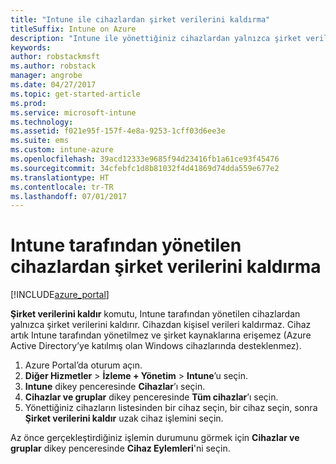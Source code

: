 ```yaml
---
title: "Intune ile cihazlardan şirket verilerini kaldırma"
titleSuffix: Intune on Azure
description: "Intune ile yönettiğiniz cihazlardan yalnızca şirket verilerini kaldırma hakkında bilgi edinin.\""
keywords: 
author: robstackmsft
ms.author: robstack
manager: angrobe
ms.date: 04/27/2017
ms.topic: get-started-article
ms.prod: 
ms.service: microsoft-intune
ms.technology: 
ms.assetid: f021e95f-157f-4e8a-9253-1cff03d6ee3e
ms.suite: ems
ms.custom: intune-azure
ms.openlocfilehash: 39acd12333e9685f94d23416fb1a61ce93f45476
ms.sourcegitcommit: 34cfebfc1d8b81032f4d41869d74dda559e677e2
ms.translationtype: HT
ms.contentlocale: tr-TR
ms.lasthandoff: 07/01/2017
---
```

# <a name="remove-company-data-from-intune-managed-devices"></a>Intune tarafından yönetilen cihazlardan şirket verilerini kaldırma


[!INCLUDE[azure_portal](./includes/azure_portal.md)]

**Şirket verilerini kaldır** komutu, Intune tarafından yönetilen cihazlardan yalnızca şirket verilerini kaldırır. Cihazdan kişisel verileri kaldırmaz. Cihaz artık Intune tarafından yönetilmez ve şirket kaynaklarına erişemez (Azure Active Directory’ye katılmış olan Windows cihazlarında desteklenmez).

1. Azure Portal’da oturum açın.
2. **Diğer Hizmetler** > **İzleme + Yönetim** > **Intune**’u seçin.
3. **Intune** dikey penceresinde **Cihazlar**’ı seçin.
4. **Cihazlar ve gruplar** dikey penceresinde **Tüm cihazlar**’ı seçin.
5. Yönettiğiniz cihazların listesinden bir cihaz seçin, bir cihaz seçin, sonra **Şirket verilerini kaldır** uzak cihaz işlemini seçin.

Az önce gerçekleştirdiğiniz işlemin durumunu görmek için **Cihazlar ve gruplar** dikey penceresinde **Cihaz Eylemleri**'ni seçin.
